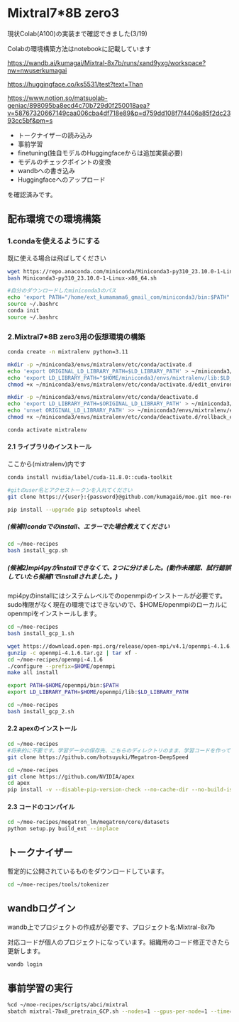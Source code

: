 # Mixtral7*8B zero3
現状Colab(A100)の実装まで確認できました(3/19)

Colabの環境構築方法はnotebookに記載しています

https://wandb.ai/kumagai/Mixtral-8x7b/runs/xand9yxg/workspace?nw=nwuserkumagai

https://huggingface.co/ks5531/test?text=Than

https://www.notion.so/matsuolab-geniac/898095ba8ecd4c70b729d0f250018aea?v=58767320667149caa006cba4df718e89&p=d759dd108f7f4406a85f2dc2393cc5bf&pm=s

* トークナイザーの読み込み
* 事前学習
* finetuning(独自モデルのHuggingfaceからは追加実装必要)
* モデルのチェックポイントの変換
* wandbへの書き込み
* Huggingfaceへのアップロード

を確認済みです。

## 配布環境での環境構築

### 1.condaを使えるようにする
既に使える場合は飛ばしてください

```bash
wget https://repo.anaconda.com/miniconda/Miniconda3-py310_23.10.0-1-Linux-x86_64.sh
bash Miniconda3-py310_23.10.0-1-Linux-x86_64.sh

#自分のダウンロードしたminiconda3のパス
echo 'export PATH="/home/ext_kumamama6_gmail_com/miniconda3/bin:$PATH"' >> ~/.bashrc
source ~/.bashrc
conda init
source ~/.bashrc
```

### 2.Mixtral7*8B zero3用の仮想環境の構築

```bash
conda create -n mixtralenv python=3.11

mkdir -p ~/miniconda3/envs/mixtralenv/etc/conda/activate.d
echo 'export ORIGINAL_LD_LIBRARY_PATH=$LD_LIBRARY_PATH' > ~/miniconda3/envs/mixtralenv/etc/conda/activate.d/edit_environment_variable.sh
echo 'export LD_LIBRARY_PATH="$HOME/miniconda3/envs/mixtralenv/lib:$LD_LIBRARY_PATH"' >> ~/miniconda3/envs/mixtralenv/etc/conda/activate.d/edit_environment_variable.sh
chmod +x ~/miniconda3/envs/mixtralenv/etc/conda/activate.d/edit_environment_variable.sh

mkdir -p ~/miniconda3/envs/mixtralenv/etc/conda/deactivate.d
echo 'export LD_LIBRARY_PATH=$ORIGINAL_LD_LIBRARY_PATH' > ~/miniconda3/envs/mixtralenv/etc/conda/deactivate.d/rollback_environment_variable.sh
echo 'unset ORIGINAL_LD_LIBRARY_PATH' >> ~/miniconda3/envs/mixtralenv/etc/conda/deactivate.d/rollback_environment_variable.sh
chmod +x ~/miniconda3/envs/mixtralenv/etc/conda/deactivate.d/rollback_environment_variable.sh

conda activate mixtralenv
```

#### 2.1 ライブラリのインストール
ここから(mixtralenv)内です

```bash
conda install nvidia/label/cuda-11.8.0::cuda-toolkit

#gitのuser名とアクセストークンを入れてください
git clone https://{user}:{password}@github.com/kumagai6/moe.git moe-recipes

pip install --upgrade pip setuptools wheel
```
##### (候補1)condaでのinstall、エラーでた場合教えてください
```bash
cd ~/moe-recipes
bash install_gcp.sh
```

##### (候補2)mpi4pyがinstallできなくて、2つに分けました。(動作未確認、試行錯誤していたら候補1でinstallされました。)
mpi4pyのinstallにはシステムレベルでのopenmpiのインストールが必要です。sudo権限がなく現在の環境ではできないので、$HOME/openmpiのローカルにopenmpiをインストールします。
```bash
cd ~/moe-recipes
bash install_gcp_1.sh

wget https://download.open-mpi.org/release/open-mpi/v4.1/openmpi-4.1.6.tar.gz
gunzip -c openmpi-4.1.6.tar.gz | tar xf -
cd ~/moe-recipes/openmpi-4.1.6
./configure --prefix=$HOME/openmpi
make all install

export PATH=$HOME/openmpi/bin:$PATH
export LD_LIBRARY_PATH=$HOME/openmpi/lib:$LD_LIBRARY_PATH

cd ~/moe-recipes
bash install_gcp_2.sh
```

#### 2.2 apexのインストール
```bash
cd ~/moe-recipes
#将来的に不要です。学習データの保存先、こちらのディレクトリのまま、学習コードを作ってしまいました。
git clone https://github.com/hotsuyuki/Megatron-DeepSpeed

cd ~/moe-recipes
git clone https://github.com/NVIDIA/apex
cd apex
pip install -v --disable-pip-version-check --no-cache-dir --no-build-isolation --config-settings "--build-option=--cpp_ext" --config-settings "--build-option=--cuda_ext" ./
```

#### 2.3 コードのコンパイル
```bash
cd ~/moe-recipes/megatron_lm/megatron/core/datasets
python setup.py build_ext --inplace
```

## トークナイザー
暫定的に公開されているものをダウンロードしています。
```bash
cd ~/moe-recipes/tools/tokenizer
```

## wandbログイン
wandb上でプロジェクトの作成が必要です、プロジェクト名:Mixtral-8x7b

対応コードが個人のプロジェクトになっています。組織用のコード修正できたら更新します。
```bash
wandb login
```


## 事前学習の実行
```bash
%cd ~/moe-recipes/scripts/abci/mixtral
sbatch mixtral-7bx8_pretrain_GCP.sh --nodes=1 --gpus-per-node=1 --time=06:00:00
```
